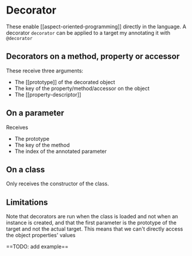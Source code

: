 # Decorator
These enable [[aspect-oriented-programming]] directly in the language. A decorator `decorator` can be applied to a target my annotating it with `@decorator`

## Decorators on a method, property or accessor
These receive three arguments:
* The [[prototype]] of the decorated object
* The key of the property/method/accessor on the object
* The [[property-descriptor]]

## On a parameter
Receives
* The prototype
* The key of the method
* The index of the annotated parameter

## On a class
Only receives the constructor of the class.

## Limitations
Note that decorators are run when the class is loaded and not when an instance is created, and that the first parameter is the prototype of the target and not the actual target. This means that we can't directly access the object properties' values

==TODO: add example==
